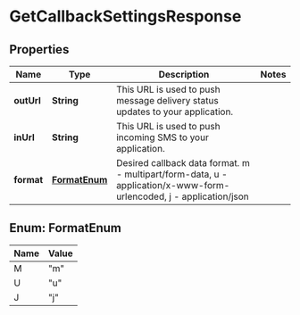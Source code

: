 
# GetCallbackSettingsResponse

## Properties
Name | Type | Description | Notes
------------ | ------------- | ------------- | -------------
**outUrl** | **String** | This URL is used to push message delivery status updates to your application. | 
**inUrl** | **String** | This URL is used to push incoming SMS to your application. | 
**format** | [**FormatEnum**](#FormatEnum) | Desired callback data format. m - multipart/form-data, u - application/x-www-form-urlencoded, j - application/json | 


<a name="FormatEnum"></a>
## Enum: FormatEnum
Name | Value
---- | -----
M | &quot;m&quot;
U | &quot;u&quot;
J | &quot;j&quot;



